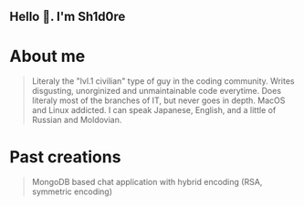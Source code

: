 ## Hello 👋. I'm Sh1d0re
# About me
> Literaly the "lvl.1 civilian" type of guy in the coding community.
> Writes disgusting, unorginized and unmaintainable code everytime.
> Does literaly most of the branches of IT, but never goes in depth.
> MacOS and Linux addicted.
> I can speak Japanese, English, and a little of Russian and Moldovian.
# Past creations
> MongoDB based chat application with hybrid encoding (RSA, symmetric encoding)
> 
